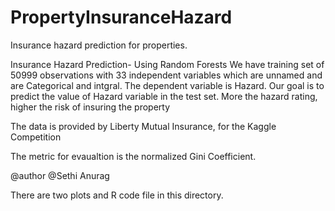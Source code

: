 # PropertyInsuranceHazard
Insurance hazard prediction for properties.

Insurance Hazard Prediction- Using Random Forests
We have training set of 50999 observations with 33 independent variables which are unnamed and are
Categorical and intgral. The dependent variable is Hazard.
Our goal is to predict the value of Hazard variable in the test set. More the hazard rating, higher the risk
 of insuring the property
 
The data is provided by Liberty Mutual Insurance, for the Kaggle Competition
 
The metric for evaualtion is the normalized Gini Coefficient.
 
@author
@Sethi Anurag
  
There are two plots and R code file in this directory.
